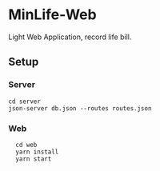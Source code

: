 # MinLife-Web

Light Web Application, record life bill.

## Setup

### Server
  
  ```shell
  cd server
  json-server db.json --routes routes.json
  ```
  
### Web

  ```shell
    cd web
    yarn install
    yarn start
  ```
